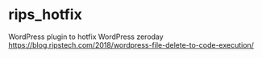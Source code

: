 # rips_hotfix
WordPress plugin to hotfix WordPress zeroday https://blog.ripstech.com/2018/wordpress-file-delete-to-code-execution/
